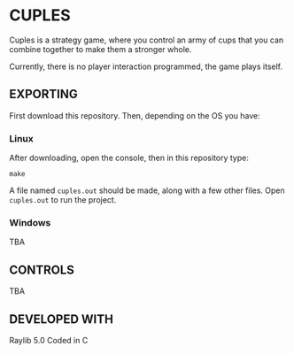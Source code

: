 # CUPLES

Cuples is a strategy game, where you control an army of cups that you can combine together to make them a stronger whole.

Currently, there is no player interaction programmed, the game plays itself.

## EXPORTING

First download this repository. Then, depending on the OS you have:

### Linux

After downloading, open the console, then in this repository type:

`
make
`

A file named `cuples.out` should be made, along with a few other files.
Open `cuples.out` to run the project.

### Windows

TBA

## CONTROLS

TBA

## DEVELOPED WITH

Raylib 5.0
Coded in C
